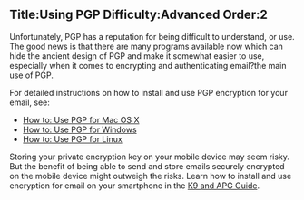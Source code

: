 Title:Using PGP
Difficulty:Advanced
Order:2
---
Unfortunately, PGP has a reputation for being difficult to understand, or use. The good news is that there are many programs available now which can hide the ancient design of PGP and make it somewhat easier to use, especially when it comes to encrypting and authenticating email?the main use of PGP.

For detailed instructions on how to install and use PGP encryption for your email, see:

*   [How to: Use PGP for Mac OS X](umbrella://lesson/pgp-for-mac-os-x)
*   [How to: Use PGP for Windows](umbrella://lesson/pgp-for-windows)
*   [How to: Use PGP for Linux](umbrella://lesson/pgp-for-linux)

Storing your private encryption key on your mobile device may seem risky. But the benefit of being able to send and store emails securely encrypted on the mobile device might outweigh the risks. Learn how to install and use encryption for email on your smartphone in the [K9 and APG Guide](umbrella://lesson/k9-&-apg).